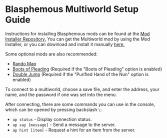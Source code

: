 # Blasphemous Multiworld Setup Guide

Instructions for installing Blasphemous mods can be found at the [Mod Installer Repository.](https://github.com/BrandenEK/Blasphemous.Modding.Installer) You can get the Multiworld mod by using the Mod Installer, or you can download and install it manually [here.](https://github.com/BrandenEK/Blasphemous.Randomizer.Multiworld)

Some optional mods are also recommended:
- [Rando Map](https://github.com/BrandenEK/Blasphemous.Randomizer.MapTracker)
- [Boots of Pleading](https://github.com/BrandenEK/Blasphemous.BootsOfPleading) (Required if the "Boots of Pleading" option is enabled)
- [Double Jump](https://github.com/BrandenEK/Blasphemous.DoubleJump) (Required if the "Purified Hand of the Nun" option is enabled)

To connect to a multiworld, choose a save file, and enter the address, your name, and the password if one was set into the menu.

After connecting, there are some commands you can use in the console, which can be opened by pressing backslash `\`:
- `ap status` - Display connection status.
- `ap say [message]` - Send a message to the server.
- `ap hint [item]` - Request a hint for an item from the server.